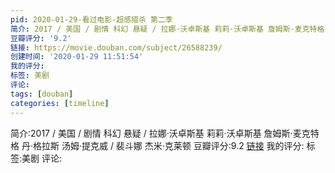 ```yaml
---
pid: 2020-01-29-看过电影-超感猎杀 第二季
简介: 2017 / 美国 / 剧情 科幻 悬疑 / 拉娜·沃卓斯基 莉莉·沃卓斯基 詹姆斯·麦克特格 丹·格拉斯 汤姆·提克威 / 裴斗娜 杰米·克莱顿
豆瓣评分: '9.2'
链接: https://movie.douban.com/subject/26588239/
创建时间: '2020-01-29 11:51:54'
我的评分:
标签: 美剧
评论:
tags: [douban]
categories: [timeline]
---
```

简介:2017 / 美国 / 剧情 科幻 悬疑 / 拉娜·沃卓斯基 莉莉·沃卓斯基 詹姆斯·麦克特格 丹·格拉斯 汤姆·提克威 / 裴斗娜 杰米·克莱顿
豆瓣评分:9.2
[链接](https://movie.douban.com/subject/26588239/)
我的评分:
标签:美剧
评论:
